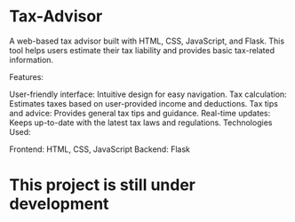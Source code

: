 # Tax-Advisor

A web-based tax advisor built with HTML, CSS, JavaScript, and Flask. This tool helps users estimate their tax liability and provides basic tax-related information.

Features:

User-friendly interface: Intuitive design for easy navigation.
Tax calculation: Estimates taxes based on user-provided income and deductions.
Tax tips and advice: Provides general tax tips and guidance.
Real-time updates: Keeps up-to-date with the latest tax laws and regulations.
Technologies Used:

Frontend: HTML, CSS, JavaScript
Backend: Flask

# This project is still under development
